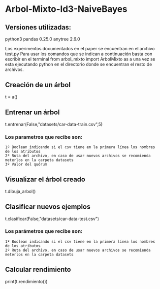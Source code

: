 # Arbol-Mixto-Id3-NaiveBayes
## Versiones utilizadas:
python3
pandas 0.25.0
anytree 2.6.0

Los experimentos documentados en el paper se encuentran en el archivo test.py
Para usar los comandos que se indican a continuación basta con escribir en el terminal 
from arbol_mixto import ArbolMixto as a una vez se esta ejecutando python en el directorio donde se 
encuentran el resto de archivos.

## Creación de un árbol
t = a()
## Entrenar un árbol
t.entrenar(False,"datasets/car-data-train.csv",5)
### Los parametros que recibe son:
	1º Boolean indicando si el csv tiene en la primera línea los nombres de los atributos
	2º Ruta del archivo, en caso de usar nuevos archivos se recomienda meterlos en la carpeta datasets
	3º Valor del quórum

## Visualizar el árbol creado
t.dibuja_arbol()
## Clasificar nuevos ejemplos
t.clasificar(False,"datasets/car-data-test.csv")
### Los parámetros que recibe son:
	1º Boolean indicando si el csv tiene en la primera línea los nombres de los atributos
	2º Ruta del archivo, en caso de usar nuevos archivos se recomienda meterlos en la carpeta datasets

## Calcular rendimiento
print(t.rendimiento())
